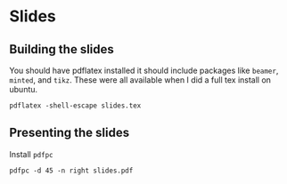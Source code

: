 # Slides

## Building the slides

You should have pdflatex installed it should include packages like `beamer`, `minted`, and `tikz`. These were all available when I did a full tex install on ubuntu.

```shell
pdflatex -shell-escape slides.tex
```

## Presenting the slides

Install `pdfpc`

```shell
pdfpc -d 45 -n right slides.pdf
```
